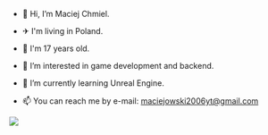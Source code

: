- 👋 Hi, I’m Maciej Chmiel.
- ✈ I'm living in Poland.
- 📔 I'm 17 years old.
- 👀 I’m interested in game development and backend.
- 🌱 I’m currently learning Unreal Engine.

- 📫 You can reach me by e-mail: maciejowski2006yt@gmail.com

![](https://github-readme-stats.vercel.app/api/top-langs/?username=Maciejowski2006&theme=github_dark_dimmed&hide_border=true&include_all_commits=true&count_private=true&layout=compact&langs_count=8)

<!---
Maciejowski2006/Maciejowski2006 is a ✨ special ✨ repository because its `README.md` (this file) appears on your GitHub profile.
You can click the Preview link to take a look at your changes.
--->
